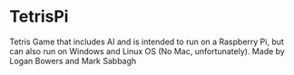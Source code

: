 # TetrisPi
Tetris Game that includes AI and is intended to run on a Raspberry Pi, but can also run on Windows and Linux OS (No Mac, unfortunately).
Made by Logan Bowers and Mark Sabbagh
